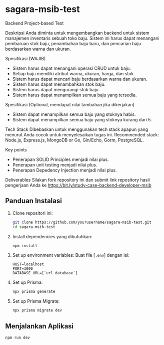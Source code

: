 # sagara-msib-test

Backend Project-based Test

Deskripsi
Anda diminta untuk mengembangkan backend untuk sistem manajemen inventaris sebuah toko baju. Sistem ini harus dapat menangani pembaruan stok baju, penambahan baju baru, dan pencarian baju berdasarkan warna dan ukuran.

Spesifikasi (WAJIB)
- Sistem harus dapat menangani operasi CRUD untuk baju.
- Setiap baju memiliki atribut warna, ukuran, harga, dan stok.
- Sistem harus dapat mencari baju berdasarkan warna dan ukuran.
- Sistem harus dapat menambahkan stok baju.
- Sistem harus dapat mengurangi stok baju.
- Sistem harus dapat menampilkan semua baju yang tersedia.

Spesifikasi (Optional, mendapat nilai tambahan jika dikerjakan)
- Sistem dapat menampilkan semua baju yang stoknya habis.
- Sistem dapat menampilkan semua baju yang stoknya kurang dari 5.

Tech Stack
Dibebaskan untuk menggunakan tech stack apapun yang menurut Anda cocok untuk menyelesaikan tugas ini. Recommended stack: Node.js, Express.js, MongoDB or Go, Gin/Echo, Gorm, PostgreSQL.

Key points
- Penerapan SOLID Principles menjadi nilai plus.
- Penerapan unit testing menjadi nilai plus.
- Penerapan Depedency Injection menjadi nilai plus.

Deliverables
Silakan fork repository ini dan submit link repository hasil pengerjaan Anda ke https://bit.ly/study-case-backend-developer-msib


## Panduan Instalasi
1. Clone repositori ini:
    ```sh
    git clone https://github.com/yourusername/sagara-msib-test.git
    cd sagara-msib-test
    ```

2. Install dependencies yang dibutuhkan:
    ```sh
    npm install
    ```

3. Set up environment variables:
    Buat file [`.env`] dengan isi: 
    ```env
    HOST=localhost
    PORT=3000
    DATABASE_URL=[`url database`]
    ```

4. Set up Prisma:
    ```sh
    npx prisma generate
    ```

5. Set up Prisma Migrate: 
    ```sh
    npx prisma migrate dev
    ```

## Menjalankan Aplikasi
```sh
npm run dev
